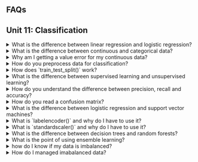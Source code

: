 ## FAQs

## Unit 11: Classification

<details>
<summary>What is the difference between linear regression and logistic regression?</summary>

Though both use regression techniques, linear and logistic regressions are both quite different.  If the values you are predicting are continuous meaning they can be any number, then linear regression is the correct model.  If your values are categorical or binary, then logistic regression is the correct model.
</details>

<details>
<summary>What is the difference between continuous and categorical data?</summary>
Continous data is quantitative data that can be any number with infinte possibilities.
Categorical data is data that can be classified in specific groups.

Examples of categorical data inclue:
- Male, Female
- Yes, No
- Positve, Negative
- Good, Bad, Neutral
- Snickers, Milky Way, Twix
- Soccer, Hockey, Baseball, Basketball, Lacrosse

</details>

<details>
<summary>
Why am I getting a value error for my continuous data?</summary>

Are you running a Logistic Regression model and keep getting an error like the one below?

![continuous_err](Resources/continuous_err.PNG)

This error means you are giving non-categorical data to your Logistic Regression model.  Logistic Regression models use categorical data, and cannot compute continuous data.

</details>


<details>
<summary>
 How do you preprocess data for classification?</summary>
Most categorical data is text based and must be converted to numerical so that computations can be ran.  For example ir your categories are male and female, you could convert them to 0 and 1.  scikit-learn offers functions that can handle this conversion simply.  Two options are `.LabelEncoder()` and `OneHotEncoder()`.

<blockquote>
<details>
<summary>Preprocessing Target Data</summary>

Using the .`Labelencoder()` method from scikit-learn we can convert categorical data to numberical.  We begin with a simple DataFrame showing 6 countries:

![country_df1](Resources/country_df1.PNG)

Then we import `LabelEncoder` from sklern.preprocessing, after which we instantiate the `.LabelEncoder()` object, run a `.fit()` then `.transform()`.  The results are stored in a new variable `encoded_y` and inserted into a new DataFrame.

```python
from sklearn.preprocessing import LabelEncoder
encoder = LabelEncoder()
encoder.fit(df.Country)
encoded_y = encoder.transform(df.Country)
df['Encoded'] = encoded_y
```
Now you can see that the encoded values are numerical representations of the original countries:

![country_df2](Resources/country_df2.PNG)

</details>

<details>
<summary>Preprocessing Feature Data</summary>
There are situations when using `.LabelEncoder()` is not appropriate.  If you are encoding target values, (the values you wish to predict), then using the label encoder is great, however if you are encoding feature values, this method can cause accidental bias in your model prediction.  This is because the numerical representations of the data will be interpreted as values by the model.  A category of 5 will be given more weight than a category of 1.  This is where the `.get_dummies()` pandas function used in Unit 10 comes into play.  The function works by splitting the categorical column of data into multiple columns of separate data with a 1 or 0 representation.  In the below example we use the `.get_dummies()` to convert the same country data as before:

```python
encoded_data = pd.get_dummies(df.Country, columns='Country')
```
![country_df3](Resources/country_df3.PNG)
</details>
<details>
<summary>Scaling Feature Data</summary>
In our prevoius example, we converted feature data to binary to avoid introducing bias into the model.  For the same reason, we should scale data that has large numerical variance between features, so that all features are initiall weighted the same.  For example, let's suppose that our country dataframe also includes average number of children, average life expectancy, and average salary by country:

![country_df4](Resources/country_df4.PNG)

These values vary greatly.  If you were using these values in a model, the higher numbers would automatically be read in with more weight bias.  That is where scaling comes in!  Using the `StandardScaler()` from scikit-learn, we will scale the data.  First we instantiate the `.StandardScaler()` instance, then fit it to the data, then transform the data and show in a new DataFrame:

```python
data_scaler = StandardScaler()
data_scaler.fit(df)
data_scaled = data_scaler.transform(df)
```
The new DataFrame shows the scaled data in place of the former values.  Now all the values standardized:


![country_df5](Resources/country_df5.PNG)

</details>
</blockquote>
</details>

<details>
<summary>
 How does `train_test_split()` work?</summary>

The `train_test_split()` function makes splitting data for testing easy!  The function outputs 4 sets of data points - 2 sets of feature data, and 2 sets of target data.  This is why the variables that define the function are typically `X_train, X_test, y_train, y_test`.  The most important parameters of the function are the `X` and `y`.  During preprocessing we separate our data into the feature data, or `X`, and the target data, or `y`.

The `y` data are the values we wish to predict, and the `X` data are the values we use to influence our predictions.  If our data is stored in a DataFrame, we just break it out and store it in variables.  The values we wish to predict are stored as `y` and the features we are using to make our predictions are stored as `X`.  We then feed these into the `train_test_split()` function.

Other parameters include: `stratify`, `test_size`, `train_size`, `random_state`, and `shuffle`.

If the `y` values consists of binary data (for example, male/female), and 25% of those values are male, and 75% of those values are female, then setting the `stratify` parameter to `y` will ensure the test and train data have the same ratio of male to female as the entire data set.

The specific `test_size` and `train_size` can also be set to override the default sizes.  The default for these parameters will select sizes that complement the data set.  The defaults can be overridden using either `int` of `float` values.  If the value set is `int`, then this will indicate a specific sample size you wish to include in the test or train set.  If the value set is `float` then it will indicate a percentage of the total dataset you wish to include in the test or train set.

When using the `shuffle` parameter, the data is shuffled (randomized) prior to being divided into train and test sets.

When using this function the data is split randomly each time, however if the `random_state` parameter is set, the same random split will be selected each time.  To use this paramenter, any number can be used as the `random_state` as long as it is used each time you run the model.  Using this parameter will always ensure the same split is obtained even if `shuffle` is set to `True`.

An example of implementing a `train_test_split()` instance is as follows:

```python
X_train, X_test, y_train, y_test = train_test_split(X, y, stratify = y, shuffle = True)
```

</details>

<details>
<summary>
 What is the difference between supervised learning and unsupervised learning?</summary>

</details>

<details>
<summary>
 How do you understand the difference between precision, recall and accuracy?</summary>

</details>

<details>
<summary>
 How do you read a confusion matrix?</summary>

</details>

<details>
<summary>
 What is the difference between logistic regression and support vector machines?</summary>

</details>

<details>
<summary>
 What is `labelencoder()` and why do I have to use it?</summary>

</details>

<details>
<summary>
What is `standardscaler()` and why do I have to use it?</summary>

</details>

<details>
<summary>
What is the difference between decision trees and random forests?</summary>

</details>

<details>
<summary>
What is the point of using ensemble learning?</summary>

</details>

<details>
<summary>
how do I know if my data is imbalanced?</summary>

</details>

<details>
<summary>
How do I managed imabalanced data?</summary>

</details>
